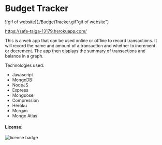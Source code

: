 # Budget Tracker

![gif of website](./BudgetTracker.gif"gif of website")

https://safe-taiga-13179.herokuapp.com/

This is a web app that can be used online or offline to record transactions. It will record the name and amount of a transaction and whether to increment or decrement. The app then displays the summary of transactions and balance in a graph.

Technologies used:

- Javascript
- MongoDB
- NodeJS
- Express
- Mongoose
- Compression
- Heroku
- Morgan
- Mongo Atlas

#### License:

![license badge](https://img.shields.io/badge/License-MIT-blue)